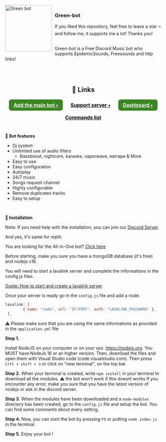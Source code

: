 <img width="150" height="150" align="left" style="float: left; margin: 0 10px 0 0;" alt="Green bot" src="https://cdn.discordapp.com/attachments/858004328170520606/870335874313904158/green-bot.png">
    <h3>Green-bot</h3>
        If you liked this repository, feel free to leave a star ⭐ and follow me, it supports me a lot! Thanks you!
    <br><br>
    <p>Green-bot is a Free Discord Music bot who supports EpidemicSounds, Freesounds and http links!
  <br> <br>
    </p>
    <br>
    <center>
        <h2>🧷 Links</h2>
        <div class="flex" style="display: flex;justify-content: center;flex-wrap: wrap;">
            <a target="_blank" onclick="trackCampaignWebClick('', 'description');" style="  margin: 2px 5px;
                padding: 8px 15px;
                background-color: #3A871F;
                color: white;
                border-radius: 8px;
                font-size: 16px;
                font-weight: bold;" rel="nofollow" class="blue-btn" href="https://green-bot.app/invite"> Add the main bot •</a>
            <a target="_blank" onclick="trackCampaignWebClick('', 'description');" rel="nofollow" style="  margin: 2px 5px;
                padding: 8px 15px;
                background-color: white;
                color: black;
                border-radius: 8px;
                font-size: 16px;
                font-weight: bold;" href="https://discord.gg/Q5QSbAHaXB"> Support server •</a>
            <a target="_blank" onclick="trackCampaignWebClick('', 'description');" rel="nofollow" style="  margin: 2px 5px;
                padding: 8px 15px;
                background-color: #3A871F;
                color: white;
                border-radius: 8px;
                font-size: 16px;
                font-weight: bold;" href="https://green-bot.app/profile"> Dashboard •</a>
            <a target="_blank" onclick="trackCampaignWebClick('', 'description');" rel="nofollow" style="  margin: 2px 5px;
                       padding: 8px 15px;
                       background-color: white;
                       color: black;
                       border-radius: 8px;
                       font-size: 16px;
                       font-weight: bold;" href="https://green-bot.app/commands"> Commands list </a>
        </div>
    </center>
    
 <br>  
 
**🚀 Bot features**

+ Dj system <br>
+ Unlimited use of audio filters<br>
  + Bassboost, nightcore, karaoke, vaporwave, earrape & More
+ Easy to use<br>
+ Easy configuration<br>
+ Autoplay<br>
+ 24/7 music<br>
+ Songs request channel<br>
+ Highly configurable<br>
+ Remove duplicates tracks<br>
+ Easy to setup<br>
 <br>  
 
**📁 Installation**

Note: If you need help with the installation, you can join our [Discord Server]([https://green-bot.app/discord](https://discord.gg/Q5QSbAHaXB)).

And yes, it's same for replit.

You are looking for the All-in-One bot? [Click here](https://github.com/GreenBotDeveloppement/Green-bot/tree/multipropose)

Before starting, make you sure you have a mongoDB database (it's free) and nodejs v16.

You will need to start a lavalink server and complete the informations in the config.js files. 

[Guide: How to start and create a lavalink server](https://dsharpplus.github.io/articles/audio/lavalink/setup.html)

Once your server is ready go in the `config.js` file and add a node.

```js
lavalink: [
        { name: "node", url: "IP:PORT", auth: "LAVALINK_PASSWORD" },
 ],
```

⚠ Please make sure that you are using the same informations as provided in the `application.yml` file

__Step 1.__

Install NodeJS on your computer or on your vps. https://nodejs.org. You MUST have NodeJs 16 or an higher version.
Then, download the files and open them with Visual Studio code (code.visualstudio.com). Then press `Crtl + shift + ù` or click on "new terminal", on the top bar.

__Step 2.__
When your terminal is created, write `npm install` in your terminal to download all the modules.
⚠ the bot won't work if this doesnt works 
If you encounter any error, make you sure that you have the latest version of nodejs or ask in the discord server.

__Step 3.__
When the modules have been downloaded and a `node-modules` directory has been created, go to the `config.js` file and setup the bot.
You can find some comments about every setting.

__Step 4.__
Now, you can start the bot by pressing `F5` or putting `node index.js` in the terminal.

__Step 5.__
Enjoy your bot !

